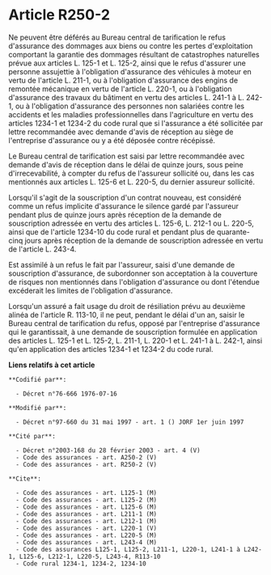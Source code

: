 # Article R250-2

Ne peuvent être déférés au Bureau central de tarification le refus d'assurance des dommages aux biens ou contre les pertes
d'exploitation comportant la garantie des dommages résultant de catastrophes naturelles prévue aux articles L. 125-1 et L.
125-2, ainsi que le refus d'assurer une personne assujettie à l'obligation d'assurance des véhicules à moteur en vertu de
l'article L. 211-1, ou à l'obligation d'assurance des engins de remontée mécanique en vertu de l'article L. 220-1, ou à
l'obligation d'assurance des travaux du bâtiment en vertu des articles L. 241-1 à L. 242-1, ou à l'obligation d'assurance des
personnes non salariées contre les accidents et les maladies professionnelles dans l'agriculture en vertu des articles 1234-1
et 1234-2 du code rural que si l'assurance a été sollicitée par lettre recommandée avec demande d'avis de réception au siège
de l'entreprise d'assurance ou y a été déposée contre récépissé.

Le Bureau central de tarification est saisi par lettre recommandée avec demande d'avis de réception dans le délai de quinze
jours, sous peine d'irrecevabilité, à compter du refus de l'assureur sollicité ou, dans les cas mentionnés aux articles L.
125-6 et L. 220-5, du dernier assureur sollicité.

Lorsqu'il s'agit de la souscription d'un contrat nouveau, est considéré comme un refus implicite d'assurance le silence gardé
par l'assureur pendant plus de quinze jours après réception de la demande de souscription adressée en vertu des articles L.
125-6, L. 212-1 ou L. 220-5, ainsi que de l'article 1234-10 du code rural et pendant plus de quarante-cinq jours après
réception de la demande de souscription adressée en vertu de l'article L. 243-4.

Est assimilé à un refus le fait par l'assureur, saisi d'une demande de souscription d'assurance, de subordonner son
acceptation à la couverture de risques non mentionnés dans l'obligation d'assurance ou dont l'étendue excéderait les limites
de l'obligation d'assurance.

Lorsqu'un assuré a fait usage du droit de résiliation prévu au deuxième alinéa de l'article R. 113-10, il ne peut, pendant le
délai d'un an, saisir le Bureau central de tarification du refus, opposé par l'entreprise d'assurance qui le garantissait, à
une demande de souscription formulée en application des articles L. 125-1 et L. 125-2, L. 211-1, L. 220-1 et L. 241-1 à L.
242-1, ainsi qu'en application des articles 1234-1 et 1234-2 du code rural.

**Liens relatifs à cet article**

	**Codifié par**:

	  - Décret n°76-666 1976-07-16

	**Modifié par**:

	  - Décret n°97-660 du 31 mai 1997 - art. 1 () JORF 1er juin 1997

	**Cité par**:

	  - Décret n°2003-168 du 28 février 2003 - art. 4 (V)
	  - Code des assurances - art. A250-2 (V)
	  - Code des assurances - art. R250-2 (V)

	**Cite**:

	  - Code des assurances - art. L125-1 (M)
	  - Code des assurances - art. L125-2 (M)
	  - Code des assurances - art. L125-6 (M)
	  - Code des assurances - art. L211-1 (M)
	  - Code des assurances - art. L212-1 (M)
	  - Code des assurances - art. L220-1 (V)
	  - Code des assurances - art. L220-5 (M)
	  - Code des assurances - art. L243-4 (M)
	  - Code des assurances L125-1, L125-2, L211-1, L220-1, L241-1 à L242-1, L125-6, L212-1, L220-5, L243-4, R113-10
	  - Code rural 1234-1, 1234-2, 1234-10
